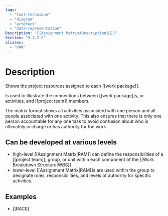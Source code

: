 ```yaml
---
tags:
  - "tool-technique"
  - "diagram"
  - "artefact"
  - "data-representation"
Description: "[[Assignment Matrix#Description|📝]]"
Section: "9.1.2.2"
aliases:
  - "RAM"
---
```

# Description
Shows the project resources assigned to each [[work package]].

Is used to illustrate the connections between [[work package]]s, or activities, and [[project team]] members.

The matrix format shows all activities associated with one person and all people associated with one activity. This also ensures that there is only one person accountable for any one task to avoid confusion about who is ultimately in charge or has authority for the work.
## Can be developed at various levels
- high-level [[Assignment Matrix|RAM]] can define the responsibilities of a [[project team]], group, or unit within each component of the [[Work Breakdown Structure|WBS]]
- lower-level [[Assignment Matrix|RAM]]s are used within the group to designate roles, responsibilities, and levels of authority for specific activities.
## Examples
- [[RACI]]
